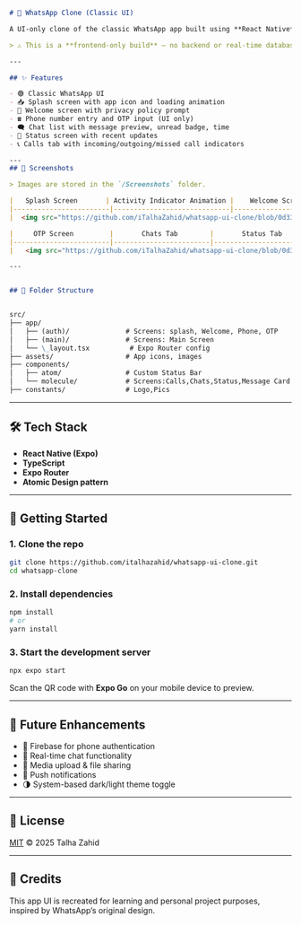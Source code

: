 ```markdown
# 📱 WhatsApp Clone (Classic UI)

A UI-only clone of the classic WhatsApp app built using **React Native**, **Expo**, and **TypeScript**. This project mimics the old WhatsApp layout for **chats**, **status**, **calls**, and **authentication flow**. Fully responsive across Android and iOS platforms.

> ⚠️ This is a **frontend-only build** – no backend or real-time database integration is included yet.

---

## ✨ Features

- 🟢 Classic WhatsApp UI
- 📥 Splash screen with app icon and loading animation
- 🙋 Welcome screen with privacy policy prompt
- ☎️ Phone number entry and OTP input (UI only)
- 🗨️ Chat list with message preview, unread badge, time
- 📸 Status screen with recent updates
- 📞 Calls tab with incoming/outgoing/missed call indicators

---
## 📸 Screenshots

> Images are stored in the `/Screenshots` folder.

|   Splash Screen       | Activity Indicator Animation |    Welcome Screen      |        Phone Input     | 
|------------------------|-----------------------------|----------------------------|-----------------------|
|  <img src="https://github.com/iTalhaZahid/whatsapp-ui-clone/blob/0d338de2b774ad239bf3e4599adbe27c925d462e/Screenshots/1.png?raw=true" alt="Alt Text" style="width:250px; height:auto;"> |  <img src="https://github.com/iTalhaZahid/whatsapp-ui-clone/blob/0d338de2b774ad239bf3e4599adbe27c925d462e/Screenshots/2.png?raw=true" alt="Alt Text" style="width:250px; height:auto;">       |   <img src="https://github.com/iTalhaZahid/whatsapp-ui-clone/blob/0d338de2b774ad239bf3e4599adbe27c925d462e/Screenshots/3.png?raw=true" alt="Alt Text" style="width:250px; height:auto;"> |   <img src="https://github.com/iTalhaZahid/whatsapp-ui-clone/blob/0d338de2b774ad239bf3e4599adbe27c925d462e/Screenshots/4.png?raw=true" alt="Alt Text" style="width:250px; height:auto;"> | 

|     OTP Screen         |       Chats Tab        |       Status Tab       |       Calls Tab        |
|------------------------|------------------------|------------------------|------------------------|
|   <img src="https://github.com/iTalhaZahid/whatsapp-ui-clone/blob/0d338de2b774ad239bf3e4599adbe27c925d462e/Screenshots/5.png?raw=true" alt="Alt Text" style="width:250px; height:auto;"> |   <img src="https://github.com/iTalhaZahid/whatsapp-ui-clone/blob/0d338de2b774ad239bf3e4599adbe27c925d462e/Screenshots/6.png?raw=true" alt="Alt Text" style="width:250px; height:auto;"> |   <img src="https://github.com/iTalhaZahid/whatsapp-ui-clone/blob/0d338de2b774ad239bf3e4599adbe27c925d462e/Screenshots/7.png?raw=true" alt="Alt Text" style="width:250px; height:auto;">|   <img src="https://github.com/iTalhaZahid/whatsapp-ui-clone/blob/0d338de2b774ad239bf3e4599adbe27c925d462e/Screenshots/8.png?raw=true" alt="Alt Text" style="width:250px; height:auto;"> | 

---


## 🧱 Folder Structure


src/
├── app/
│   ├── (auth)/              # Screens: splash, Welcome, Phone, OTP
│   ├── (main)/              # Screens: Main Screen
│   └── \_layout.tsx          # Expo Router config
├── assets/                  # App icons, images
├── components/
│   ├── atom/                # Custom Status Bar
│   └── molecule/            # Screens:Calls,Chats,Status,Message Card
├── constants/               # Logo,Pics

````

---

## 🛠 Tech Stack

- **React Native (Expo)**
- **TypeScript**
- **Expo Router**
- **Atomic Design pattern**

---

## 🚀 Getting Started

### 1. Clone the repo

```bash
git clone https://github.com/italhazahid/whatsapp-ui-clone.git
cd whatsapp-clone
````

### 2. Install dependencies

```bash
npm install
# or
yarn install
```

### 3. Start the development server

```bash
npx expo start
```

Scan the QR code with **Expo Go** on your mobile device to preview.

---

## 🚧 Future Enhancements

* 🔐 Firebase for phone authentication
* 💬 Real-time chat functionality
* 📁 Media upload & file sharing
* 🔔 Push notifications
* 🌗 System-based dark/light theme toggle

---

## 📄 License

[MIT](LICENSE) © 2025 Talha Zahid

---

## 🙌 Credits

This app UI is recreated for learning and personal project purposes, inspired by WhatsApp’s original design.
